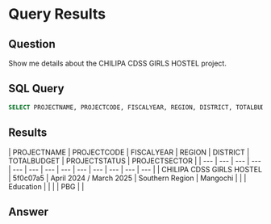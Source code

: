 # Query Results

## Question
Show me details about the CHILIPA CDSS GIRLS HOSTEL project.

## SQL Query
```sql
SELECT PROJECTNAME, PROJECTCODE, FISCALYEAR, REGION, DISTRICT, TOTALBUDGET, PROJECTSTATUS, PROJECTSECTOR, CONTRACTORNAME, STARTDATE, TOTALEXPENDITURETODATE, FUNDINGSOURCE, LASTVISIT FROM proj_dashboard WHERE PROJECTNAME = 'CHILIPA CDSS GIRLS HOSTEL';
```

## Results
| PROJECTNAME | PROJECTCODE | FISCALYEAR | REGION | DISTRICT | TOTALBUDGET | PROJECTSTATUS | PROJECTSECTOR |
| --- | --- | --- | --- | --- | --- | --- | --- | --- | --- | --- | --- | --- |
| CHILIPA CDSS GIRLS HOSTEL | 5f0c07a5 | April 2024 / March 2025 | Southern Region | Mangochi |  |  | Education |  |  |  | PBG |  |


## Answer
